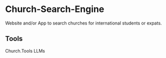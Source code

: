# Church-Search-Engine
Website and/or App to search churches for international students or expats.

## Tools
Church.Tools
LLMs
